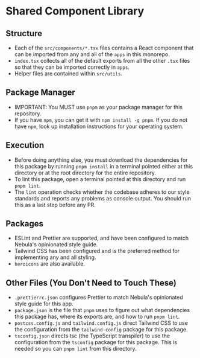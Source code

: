 <!-- Written by Daniel "Ludo" DeAnda (dcd180001) for CS4485.0W1 (Nebula Platform CS Project) starting March 21, 2023 -->

# Shared Component Library

## Structure

- Each of the `src/components/*.tsx` files contains a React component that can be imported from any and all of the `apps` in this monorepo.
- `index.tsx` collects all of the default exports from all the other `.tsx` files so that they can be imported correctly in `apps`.
- Helper files are contained within `src/utils`.

## Package Manager
- IMPORTANT: You MUST use `pnpm` as your package manager for this repository.
- If you have `npm`, you can get it with `npm install -g pnpm`. If you do not have `npm`, look up installation instructions for your operating system.

## Execution

- Before doing anything else, you must download the dependencies for this package by running `pnpm install` in a terminal pointed either at this directory or at the root directory for the entire repository.
- To lint this package, open a terminal pointed at this directory and run `pnpm lint`.
- The `lint` operation checks whether the codebase adheres to our style standards and reports any problems as console output. You should run this as a last step before any PR.

## Packages

- ESLint and Prettier are supported, and have been configured to match Nebula's opinionated style guide.
- Tailwind CSS has been configured and is the preferred method for implementing any and all styling.
- `heroicons` are also available.

## Other Files (You Don't Need to Touch These)
- `.prettierrc.json` configures Prettier to match Nebula's opinionated style guide for this app.
- `package.json` is the file that `pnpm` uses to figure out what dependencies this package has, where its exports are, and how to run `pnpm lint`.
- `postcss.config.js` and `tailwind.config.js` direct Tailwind CSS to use the configuration from the `tailwind-config` package for this package.
- `tsconfig.json` directs tsc (the TypeScript transpiler) to use the configuration from the `tsconfig` package for this package. This is needed so you can `pnpm lint` from this directory.